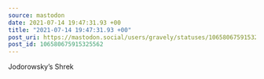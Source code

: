 ```yaml
---
source: mastodon
date: 2021-07-14 19:47:31.93 +00
title: "2021-07-14 19:47:31.93 +00"
post_uri: https://mastodon.social/users/gravely/statuses/106580675915325562
post_id: 106580675915325562
---
```

Jodorowsky’s Shrek


